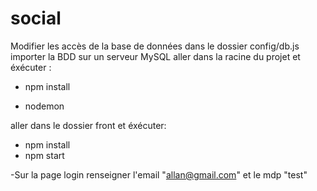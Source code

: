 # social
Modifier les accès de la base de données dans le dossier config/db.js
importer la BDD sur un serveur MySQL
  aller dans la racine du projet et éxécuter : 
- npm install

- nodemon

aller dans le dossier front et éxécuter: 
- npm install
- npm start

-Sur la page login renseigner l'email "allan@gmail.com" et le mdp "test"
